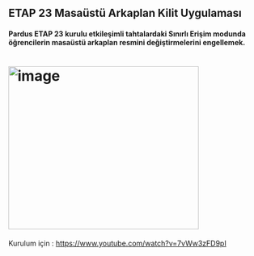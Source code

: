 ## ETAP 23 Masaüstü Arkaplan Kilit Uygulaması
#### Pardus ETAP 23 kurulu etkileşimli tahtalardaki Sınırlı Erişim modunda öğrencilerin masaüstü arkaplan resmini değiştirmelerini engellemek.
# <img width="376" height="323" alt="image" src="https://github.com/user-attachments/assets/9f99c1d3-83ee-4abc-a30f-3f6d5908538b" />
Kurulum için : https://www.youtube.com/watch?v=7vWw3zFD9pI
